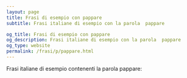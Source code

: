 ```yaml
---
layout: page
title: Frasi di esempio con pappare 
subtitle: Frasi italiane di esempio con la parola  pappare

og_title: Frasi di esempio con pappare 
og_description: Frasi italiane di esempio con la parola  pappare
og_type: website
permalink: /frasi/p/pappare.html
---
```


Frasi italiane di esempio contenenti la parola pappare:


